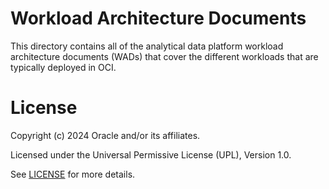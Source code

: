 # Workload Architecture Documents

This directory contains all of the analytical data platform workload architecture documents (WADs) that cover the different workloads that are typically deployed in OCI.

# License

Copyright (c) 2024 Oracle and/or its affiliates.

Licensed under the Universal Permissive License (UPL), Version 1.0.

See [LICENSE](https://github.com/oracle-devrel/technology-engineering/blob/main/LICENSE) for more details.